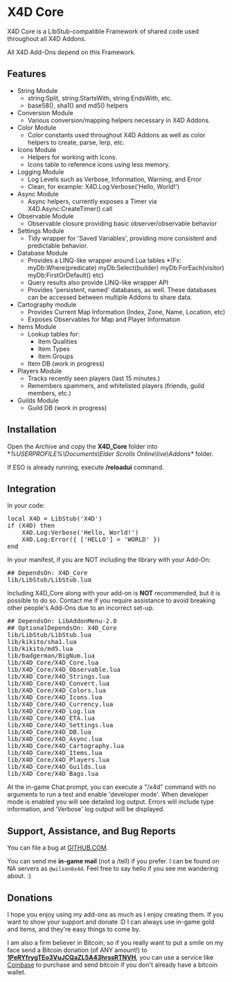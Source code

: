 # X4D **Core**

X4D Core is a LibStub-compatible Framework of shared code used throughout all X4D Addons.

All X4D Add-Ons depend on this Framework.

## Features

* String Module
    * string:Split, string:StartsWith, string:EndsWith, etc.
    * base58(), sha1() and md5() helpers
* Conversion Module
    * Various conversion/mapping helpers necessary in X4D Addons.
* Color Module
    * Color constants used throughout X4D Addons as well as color helpers to create, parse, lerp, etc.
* Icons Module
    * Helpers for working with Icons.
    * Icons table to reference icons using less memory.
* Logging Module
    * Log Levels such as Verbose, Information, Warning, and Error
    * Clean, for example: X4D.Log:Verbose('Hello, World!')
* Async Module
    * Async helpers, currently exposes a Timer via X4D.Async:CreateTimer() call
* Observable Module
    * Observable closure providing basic observer/observable behavior
* Settings Module
    * Tidy wrapper for 'Saved Variables', providing more consistent and predictable behavior.
* Database Module
    * Provides a LINQ-like wrapper around Lua tables *(Fx: myDb:Where(predicate) myDb:Select(builder) myDb:ForEach(visitor) myDb:FirstOrDefault() etc)
    * Query results also provide LINQ-like wrapper API
    * Provides 'persistent, named' databases, as well. These databases can be accessed between multiple Addons to share data.
* Cartography module
    * Provides Current Map Information (Index, Zone, Name, Location, etc)
    * Exposes Observables for Map and Player Information
* Items Module
    * Lookup tables for:
        * Item Qualities
        * Item Types
        * Item Groups
    * Item DB (work in progress)
* Players Module
    * Tracks recently seen players (last 15 minutes.)
    * Remembers spammers, and whitelisted players (friends, guild members, etc.)
* Guilds Module
    * Guild DB (work in progress)


## Installation

Open the Archive and copy the **X4D_Core** folder into **%USERPROFILE%\Documents\Elder Scrolls Online\live\Addons\** folder.

If ESO is already running, execute **/reloadui** command.


## Integration

In your code:
<pre>
local X4D = LibStub('X4D')
if (X4D) then
	X4D.Log:Verbose('Hello, World!')
	X4D.Log:Error({ ['HELLO'] = 'WORLD' })
end
</pre>

In your manifest, if you are NOT including the library with your Add-On:
<pre>
## DependsOn: X4D_Core
lib/LibStub/LibStub.lua
</pre>

Including X4D_Core along with your add-on is **NOT** recommended, but it is possible to do so. Contact me if you require assistance to avoid breaking other people's Add-Ons due to an incorrect set-up.
<pre>
## DependsOn: LibAddonMenu-2.0
## OptionalDependsOn: X4D_Core
lib/LibStub/LibStub.lua
lib/kikito/sha1.lua
lib/kikito/md5.lua
lib/badgerman/BigNum.lua
lib/X4D_Core/X4D_Core.lua
lib/X4D_Core/X4D_Observable.lua
lib/X4D_Core/X4D_Strings.lua
lib/X4D_Core/X4D_Convert.lua
lib/X4D_Core/X4D_Colors.lua
lib/X4D_Core/X4D_Icons.lua
lib/X4D_Core/X4D_Currency.lua
lib/X4D_Core/X4D_Log.lua
lib/X4D_Core/X4D_ETA.lua
lib/X4D_Core/X4D_Settings.lua
lib/X4D_Core/X4D_DB.lua
lib/X4D_Core/X4D_Async.lua
lib/X4D_Core/X4D_Cartography.lua
lib/X4D_Core/X4D_Items.lua
lib/X4D_Core/X4D_Players.lua
lib/X4D_Core/X4D_Guilds.lua
lib/X4D_Core/X4D_Bags.lua
</pre>

At the in-game Chat prompt, you can execute a "/x4d" command with no arguments to run a test and enable 'developer mode'.
When developer mode is enabled you will see detailed log output. Errors will include type information, and 'Verbose' log output will be displayed.


## Support, Assistance, and Bug Reports

You can file a bug at <a href="https://github.com/wilson0x4d/X4DESO/issues">GITHUB.COM</a>.

You can send me **in-game mail** (not a /tell) if you prefer. I can be found on NA 
servers as `@wilson0x4d`. Feel free to say hello if you see me wandering 
about. :)


## Donations

I hope you enjoy using my add-ons as much as I enjoy creating them. If you want to show 
your support and donate :D I can always use in-game gold and items, and they're easy 
things to come by.

I am also a firm believer in Bitcoin, so if you really want to put a smile on my face 
send a Bitcoin donation (of ANY amount!) to <b><a href="bitcoin:1PeRYfrygTEo3VuJCQaZL5A43hrssRTNVH">1PeRYfrygTEo3VuJCQaZL5A43hrssRTNVH</a></b>,
you can use a service like <a href="https://www.coinbase.com">Coinbase</a> to purchase 
and send bitcoin if you don't already have a bitcoin wallet.
